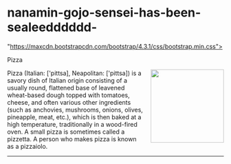 # nanamin-gojo-sensei-has-been-sealeedddddd-
<html>
  <head>
   <link rel="stylesheet" href=

"https://maxcdn.bootstrapcdn.com/bootstrap/4.3.1/css/bootstrap.min.css">

<script src=

"https://maxcdn.bootstrapcdn.com/bootstrap/4.3.1/js/bootstrap.min.js">

</script>
  <style background-image="https://www.chipublib.org/wp-content/uploads/sites/3/2022/09/36079964425_7b3042d5e1_k.jpg">
  </style>
  </head>
<body>
<p>Pizza</p> <p><img src="download.jpg" style="width:170px; height: 170px; margin-left:15px; float: right; "> Pizza (Italian: ['pittsa], Neapolitan: ['pittsa]) is a savory dish of Italian origin consisting of a usually round, flattened base of leavened wheat-based dough topped with tomatoes, cheese, and often various other ingredients (such as anchovies, mushrooms, onions, olives, pineapple, meat, etc.), which is then baked at a high temperature, traditionally in a wood-fired oven. A small pizza is sometimes called a pizzetta. A person who makes pizza is known as a pizzaiolo. </p> <hr> 
</body>
</html>
